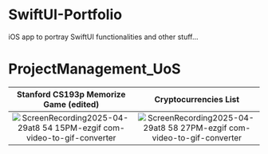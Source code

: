# SwiftUI-Portfolio
iOS app to portray SwiftUI functionalities and other stuff...

# ProjectManagement_UoS
| Stanford CS193p Memorize Game (edited)  |  Cryptocurrencies List  |
:-------------------------:|:-------------------------:
![ScreenRecording2025-04-29at8 54 15PM-ezgif com-video-to-gif-converter](https://github.com/user-attachments/assets/4c397059-a86e-4392-b6a7-117fa643ca20)|![ScreenRecording2025-04-29at8 58 27PM-ezgif com-video-to-gif-converter](https://github.com/user-attachments/assets/9d178dac-b0f7-4339-9d01-24d4bec381f9)


